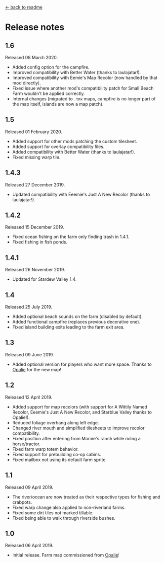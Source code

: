 [← back to readme](README.md)

# Release notes
## 1.6
Released 08 March 2020.

* Added config option for the campfire.
* Improved compatibility with Better Water (thanks to laulajatar!).
* Improved compatibility with Eemie's Map Recolor (now handled by that mod directly).
* Fixed issue where another mod's compatibility patch for Small Beach Farm wouldn't be applied correctly.
* Internal changes (migrated to `.tmx` maps, campfire is no longer part of the map itself, islands are now a map patch).

## 1.5
Released 01 February 2020.

* Added support for other mods patching the custom tilesheet.
* Added support for overlay compatibility files.
* Added compatibility with Better Water (thanks to laulajatar!).
* Fixed missing warp tile.

## 1.4.3
Released 27 December 2019.

* Updated compatibility with Eeemie's Just A New Recolor (thanks to laulajatar!).

## 1.4.2
Released 15 December 2019.

* Fixed ocean fishing on the farm only finding trash in 1.4.1.
* Fixed fishing in fish ponds.

## 1.4.1
Released 26 November 2019.

* Updated for Stardew Valley 1.4.

## 1.4
Released 25 July 2019.

* Added optional beach sounds on the farm (disabled by default).
* Added functional campfire (replaces previous decorative one).
* Fixed island building exits leading to the farm exit area.

## 1.3
Released 09 June 2019.

* Added optional version for players who want more space. Thanks to [Opalie](https://www.nexusmods.com/stardewvalley/users/38947035) for the new map!

## 1.2
Released 12 April 2019.

* Added support for map recolors (with support for A Wittily Named Recolor, Eeemie's Just A New Recolor, and Starblue Valley thanks to Opalie!).
* Reduced foliage overhang along left edge.
* Changed river mouth and simplified tilesheets to improve recolor compatibility.
* Fixed position after entering from Marnie's ranch while riding a horse/tractor.
* Fixed farm warp totem behavior.
* Fixed support for prebuilding co-op cabins.
* Fixed mailbox not using its default farm sprite.

## 1.1
Released 09 April 2019.

* The river/ocean are now treated as their respective types for fishing and crabpots.
* Fixed warp change also applied to non-riverland farms.
* Fixed some dirt tiles not marked tillable.
* Fixed being able to walk through riverside bushes.

## 1.0
Released 06 April 2019.

* Initial release. Farm map commissioned from [Opalie](https://www.nexusmods.com/stardewvalley/users/38947035)!
